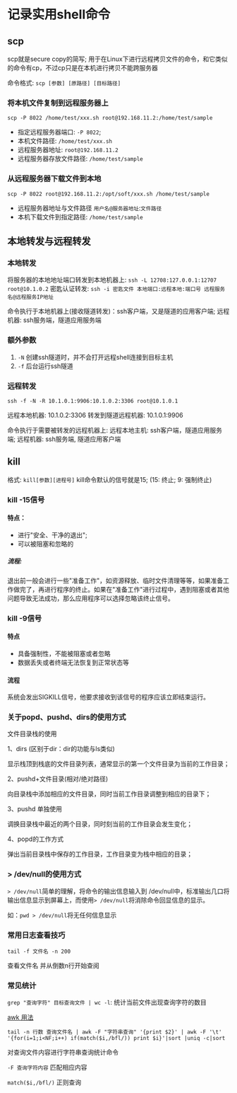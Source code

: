 # 记录实用shell命令

## scp

scp就是secure copy的简写; 用于在Linux下进行远程拷贝文件的命令，和它类似的命令有cp，不过cp只是在本机进行拷贝不能跨服务器

命令格式: `scp [参数] [原路径] [目标路径]`

### 将本机文件复制到远程服务器上

`scp -P 8022 /home/test/xxx.sh root@192.168.11.2:/home/test/sample`

- 指定远程服务器端口: `-P 8022`; 
- 本机文件路径: `/home/test/xxx.sh` 
- 远程服务器地址: `root@192.168.11.2`
- 远程服务器存放文件路径: `/home/test/sample`

### 从远程服务器下载文件到本地

`scp -P 8022 root@192.168.11.2:/opt/soft/xxx.sh /home/test/sample`

- 远程服务器地址与文件路径 `用户名@服务器地址`:`文件路径`
- 本机下载文件到指定路径: `/home/test/sample`

## 本地转发与远程转发

### 本地转发

将服务器的本地地址端口转发到本地机器上: `ssh -L 12708:127.0.0.1:12707 root@10.1.0.2`
密匙认证转发: `ssh -i 密匙文件 本地端口:远程本地:端口号 远程服务名@远程服务IP地址`

命令执行于本地机器上(接收隧道转发)：ssh客户端，又是隧道的应用客户端; 远程机器: ssh服务端，隧道应用服务端

### 额外参数 

1. `-N` 创建ssh隧道时，并不会打开远程shell连接到目标主机
2. `-f` 后台运行ssh隧道

### 远程转发

`ssh -f -N -R 10.1.0.1:9906:10.1.0.2:3306 root@10.1.0.1` 

远程本地机器: 10.1.0.2:3306 转发到隧道远程机器: 10.1.0.1:9906

命令执行于需要被转发的远程机器上: 远程本地主机: ssh客户端，隧道应用服务端; 远程机器: ssh服务端, 隧道应用客户端

## kill

格式: `kill[参数][进程号]` kill命令默认的信号就是15; (15: 终止; 9: 强制终止)

### kill -15信号

#### 特点：

- 进行"安全、干净的退出"; 
- 可以被阻塞和忽略的

##### 流程: 

退出前一般会进行一些"准备工作"，如资源释放、临时文件清理等等，如果准备工作做完了，再进行程序的终止。如果在"准备工作"进行过程中，遇到阻塞或者其他问题导致无法成功，那么应用程序可以选择忽略该终止信号。

### kill -9信号

#### 特点
- 具备强制性，不能被阻塞或者忽略
- 数据丢失或者终端无法恢复到正常状态等

#### 流程

系统会发出SIGKILL信号，他要求接收到该信号的程序应该立即结束运行。

### 关于popd、pushd、dirs的使用方式

文件目录栈的使用

1、dirs (区别于dir：dir的功能与ls类似)

显示栈顶到栈底的文件目录列表，通常显示的第一个文件目录为当前的工作目录；

2、pushd+文件目录(相对/绝对路径)

向目录栈中添加相应的文件目录，同时当前工作目录调整到相应的目录下；

3、pushd 单独使用

调换目录栈中最近的两个目录，同时刻当前的工作目录会发生变化；

4、popd的工作方式

弹出当前目录栈中保存的工作目录，工作目录变为栈中相应的目录；

### > /dev/null的使用方式

`> /dev/null`简单的理解，将命令的输出信息输入到 /dev/null中，标准输出几口将输出信息显示到屏幕上，而使用`> /dev/null`将消除命令回显信息的显示。

如：`pwd > /dev/null`将无任何信息显示

### 常用日志查看技巧

`tail -f 文件名 -n 200`

查看文件名 并从倒数n行开始查阅

### 常见统计

 `grep "查询字符" 目标查询文件 | wc -l`: 统计当前文件出现查询字符的数目

[awk 用法](https://www.junmajinlong.com/shell/awk/index/)

 `tail -n 行数 查询文件名 | awk -F "字符串查询" '{print $2}' | awk -F '\t' '{for(i=1;i<NF;i++) if(match($i,/bfl/)) print $i}'|sort |uniq -c|sort` 
 
 对查询文件内容进行字符串查询统计命令

`-F 查询字符内容` 匹配相应内容

 `match($i,/bfl/)` 正则查询

